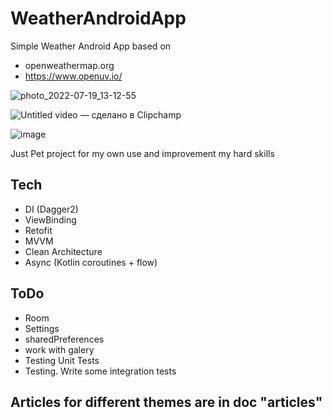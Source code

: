 # WeatherAndroidApp
Simple Weather Android App based on 
- openweathermap.org 
- https://www.openuv.io/


![photo_2022-07-19_13-12-55](https://user-images.githubusercontent.com/37955869/179701391-43c10373-b40d-4b65-bb59-10bb8fc57463.jpg)

![Untitled video — сделано в Clipchamp](https://user-images.githubusercontent.com/37955869/179700872-22287b34-3493-4773-8042-95007fe7ccc9.gif)

![image](https://user-images.githubusercontent.com/37955869/184540027-5ad2a6b3-c452-4e14-811d-e02bed993ced.png)



Just Pet project for my own use and improvement my hard skills

## Tech

- DI (Dagger2)
- ViewBinding
- Retofit
- MVVM
- Clean Architecture
- Async (Kotlin coroutines + flow)


## ToDo
* Room
* Settings
* sharedPreferences
* work with galery
* Testing Unit Tests
* Testing. Write some integration tests

## Articles for different themes are in doc "articles"
